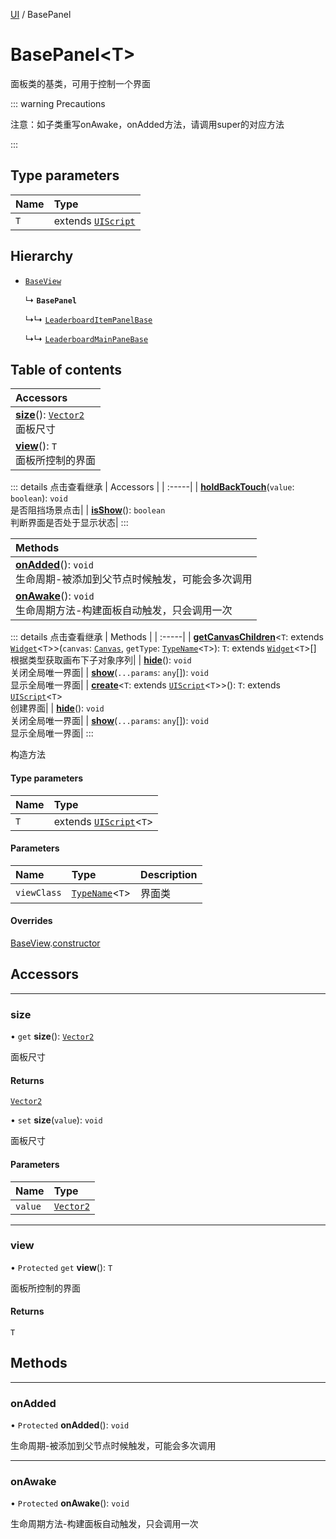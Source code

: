 [UI](../groups/Extension.UI.md) / BasePanel

# BasePanel<T\> <Badge type="tip" text="Class" /> <Score text="BasePanel<T\>" />

面板类的基类，可用于控制一个界面

::: warning Precautions

注意：如子类重写onAwake，onAdded方法，请调用super的对应方法

:::

## Type parameters

| Name | Type |
| :------ | :------ |
| `T` | extends [`UIScript`](mw.UIScript.md) |

## Hierarchy

- [`BaseView`](mwext.BaseView.md)

  ↳ **`BasePanel`**

  ↳↳ [`LeaderboardItemPanelBase`](mwext.LeaderboardItemPanelBase.md)

  ↳↳ [`LeaderboardMainPaneBase`](mwext.LeaderboardMainPaneBase.md)

## Table of contents

| Accessors |
| :-----|
| **[size](mwext.BasePanel.md#size)**(): [`Vector2`](mw.Vector2.md) <br> 面板尺寸|
| **[view](mwext.BasePanel.md#view)**(): `T` <br> 面板所控制的界面|


::: details 点击查看继承
| Accessors |
| :-----|
| **[holdBackTouch](mwext.BaseView.md#holdbacktouch)**(`value`: `boolean`): `void` <br> 是否阻挡场景点击|
| **[isShow](mwext.BaseView.md#isshow)**(): `boolean` <br> 判断界面是否处于显示状态|
:::


| Methods |
| :-----|
| **[onAdded](mwext.BasePanel.md#onadded)**(): `void` <br> 生命周期-被添加到父节点时候触发，可能会多次调用|
| **[onAwake](mwext.BasePanel.md#onawake)**(): `void` <br> 生命周期方法-构建面板自动触发，只会调用一次|


::: details 点击查看继承
| Methods |
| :-----|
| **[getCanvasChildren](mwext.BaseView.md#getcanvaschildren)**<`T`: extends [`Widget`](mw.Widget.md)<`T`\>\>(`canvas`: [`Canvas`](mw.Canvas.md), `getType`: [`TypeName`](../interfaces/mw.TypeName.md)<`T`\>): `T`: extends [`Widget`](mw.Widget.md)<`T`\>[] <br> 根据类型获取画布下子对象序列|
| **[hide](mwext.BaseView.md#hide)**(): `void` <br> 关闭全局唯一界面|
| **[show](mwext.BaseView.md#show)**(`...params`: `any`[]): `void` <br> 显示全局唯一界面|
| **[create](mwext.BaseView.md#create)**<`T`: extends [`UIScript`](mw.UIScript.md)<`T`\>\>(): `T`: extends [`UIScript`](mw.UIScript.md)<`T`\> <br> 创建界面|
| **[hide](mwext.BaseView.md#hide-1)**(): `void` <br> 关闭全局唯一界面|
| **[show](mwext.BaseView.md#show-1)**(`...params`: `any`[]): `void` <br> 显示全局唯一界面|
:::


构造方法

#### Type parameters

| Name | Type |
| :------ | :------ |
| `T` | extends [`UIScript`](mw.UIScript.md)<`T`\> |

#### Parameters

| Name | Type | Description |
| :------ | :------ | :------ |
| `viewClass` | [`TypeName`](../interfaces/mw.TypeName.md)<`T`\> |  界面类 |

#### Overrides

[BaseView](mwext.BaseView.md).[constructor](mwext.BaseView.md#constructor)

## Accessors
___

### size <Score text="size" /> 

• `get` **size**(): [`Vector2`](mw.Vector2.md)

面板尺寸

#### Returns

[`Vector2`](mw.Vector2.md)

• `set` **size**(`value`): `void`

面板尺寸

#### Parameters

| Name | Type |
| :------ | :------ |
| `value` | [`Vector2`](mw.Vector2.md) |


___

### view <Score text="view" /> 

• `Protected` `get` **view**(): `T`

面板所控制的界面

#### Returns

`T`


## Methods
___

### onAdded <Score text="onAdded" /> 

• `Protected` **onAdded**(): `void` <Badge type="tip" text="client" />

生命周期-被添加到父节点时候触发，可能会多次调用



___

### onAwake <Score text="onAwake" /> 

• `Protected` **onAwake**(): `void` <Badge type="tip" text="client" />

生命周期方法-构建面板自动触发，只会调用一次



